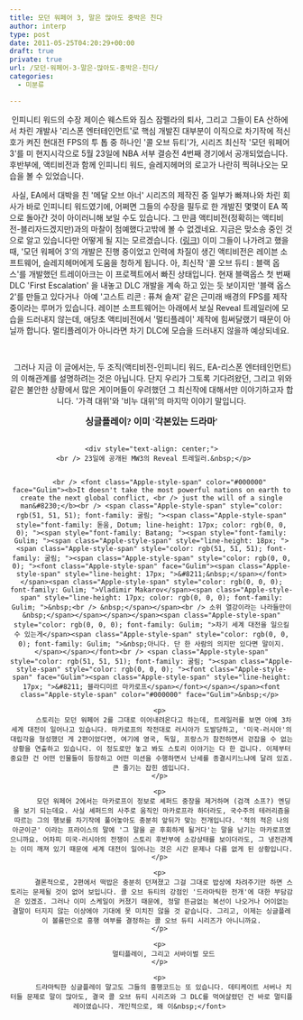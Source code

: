 ```yaml
---
title: 모던 워페어 3, 말은 많아도 중박은 친다
author: interp
type: post
date: 2011-05-25T04:20:29+00:00
draft: true
private: true
url: /모던-워페어-3-말은-많아도-중박은-친다/
categories:
  - 미분류

---
```


  <span style="font-family: Gulim; ">﻿</span>&nbsp;인피니티 워드의 수장 제이슨 웨스트와 짐스 잠펠라의 퇴사, 그리고 그들이 EA 산하에서 차린 개발사 '리스폰 엔터테인먼트'로 핵심 개발진 대부분이 이직으로 차기작에 적신호가 켜진 현대전 FPS의 투 톱 중 하나인 '콜 오브 듀티'가, 시리즈 최신작 '모던 워페어 3'를 미 현지시각으로 5월 23일에 NBA 서부 결승전 4번째 경기에서 공개되었습니다. 후반부에, 액티비전과 함께 인피니티 워드, 슬레지헤머의 로고가 나란히 찍혀나오는 모습을 볼 수 있었습니다.</p> 
  
  <p>
    &nbsp;사실, EA에서 대박을 친 '메달 오브 아너' 시리즈의 제작진 중 일부가 빠져나와 차린 회사가 바로 인피니티 워드였기에, 어쩌면 그들의 수장을 필두로 한 개발진 몇몇이 EA 쪽으로 돌아간 것이 아이러니해 보일 수도 있습니다. 그 만큼 액티비전(정확히는 액티비전-블리자드겠지만)과의 마찰이 첨예했다고밖에 볼 수 없겠네요. 지금은 맞소송 중인 것으로 알고 있습니다만 어떻게 될 지는 모르겠습니다. (<a href="http://www.gameshot.net/common/con_view.php?code=GA4bc34f0a01784" target="_blank" title="[http://www.gameshot.net/common/con_view.php?code=GA4bc34f0a01784]로 이동합니다.">링크</a>) 이미 그들이 나가려고 했을 때, '모던 워페어 3'의 개발은 진행 중이었고 인력에 차질이 생긴 액티비전은 레이븐 소프트웨어, 슬레지헤머에게 도움을 청하게 됩니다. 아, 최신작 '콜 오브 듀티 : 블랙 옵스'를 개발했던 트레이아크는 이 프로젝트에서 빠진 상태입니다. 현재 블랙옵스 첫 번째 DLC 'First Escalation' 을 내놓고 DLC 개발을 계속 하고 있는 듯 보이지만 '블랙 옵스2'를 만들고 있다거나 &nbsp;아예 '고스트 리콘 : 퓨쳐 솔져' 같은 근미래 배경의 FPS를 제작중이라는 루머가 있습니다. 레이븐 소프트웨어는 아래에서 보실 Reveal 트레일러에 모습을 드러내지 않는데, 애당초 액티비전에서 '멀티플레이' 제작에 힘써달랬기 때문이 아닐까 합니다. 멀티플레이가 아니라면 차기 DLC에 모습을 드러내지 않을까 예상되네요.
  </p>
  
  <div style="text-align: center;">
    &nbsp;
  
  
  <p>
    &nbsp;그러나&nbsp;지금 이 글에서는, 두 조직(액티비전-인피니티 워드, EA-리스폰 엔터테인먼트)의 이해관계를 설명하려는 것은 아닙니다. 단지 우리가 그토록 기다려왔던, 그리고 위와 같은 불안한 상황에서 많은 게이머들이 우려했던 그 최신작에 대해서만 이야기하고자 합니다. '가격 대위'와 '비누 대위'의 마지막 이야기 말입니다.
  </p>
  
  <p>
    <span style="font-size: 12pt; "><b><span style="font-family: Dotum; ">싱글플레이? 이미 '각본있는 드라마'</span></b></span><br /> &nbsp; 
    
    <div style="text-align: center;">
      <br /> 23일에 공개된 MW3의 Reveal 트레일러.&nbsp;</p> 
      
      
        <br /> <font class="Apple-style-span" color="#000000" face="Gulim"><b>It doesn't take the most powerful nations on earth to create the next global conflict, <br /> just the will of a single man&#8230;</b><br /> <span class="Apple-style-span" style="color: rgb(51, 51, 51); font-family: 굴림; "><span class="Apple-style-span" style="font-family: 돋움, Dotum; line-height: 17px; color: rgb(0, 0, 0); "><span style="font-family: Batang; "><span style="font-family: Gulim; "><span class="Apple-style-span" style="line-height: 18px; "><span class="Apple-style-span" style="color: rgb(51, 51, 51); font-family: 굴림; "><span class="Apple-style-span" style="color: rgb(0, 0, 0); "><font class="Apple-style-span" face="Gulim"><span class="Apple-style-span" style="line-height: 17px; ">&#8211;&nbsp;</span></font></span><span class="Apple-style-span" style="color: rgb(0, 0, 0); font-family: Gulim; ">Vladimir Makarov</span><span class="Apple-style-span" style="line-height: 17px; color: rgb(0, 0, 0); font-family: Gulim; ">&nbsp;<br /> &nbsp;</span></span><br /> 소위 열강이라는 나라들만이&nbsp;</span></span></span></span><span class="Apple-style-span" style="color: rgb(0, 0, 0); font-family: Gulim; ">차기 세계 대전을 일으킬 수 있는게</span><span class="Apple-style-span" style="color: rgb(0, 0, 0); font-family: Gulim; ">&nbsp;아니다. 단 한 사람의 의지만 있다면 말이지.</span></span></font><br /> <span class="Apple-style-span" style="color: rgb(51, 51, 51); font-family: 굴림; "><span class="Apple-style-span" style="color: rgb(0, 0, 0); "><font class="Apple-style-span" face="Gulim"><span class="Apple-style-span" style="line-height: 17px; ">&#8211; 블라디미르 마카로프</span></font></span></span><font class="Apple-style-span" color="#000000" face="Gulim">&nbsp;</p> 
        
        <p>
          스토리는 모던 워페어 2를 그대로 이어내려온다고 하는데, 트레일러를 보면 아예 3차 세계 대전이 일어나고 있습니다. 마카로프의 작전대로 러시아가 도발당하고, '미국-러시아'의 대립각을 형성했던 게 2편이었다면, 여기에 영국, 독일, 프랑스가 참전하면서 걷잡을 수 없는 상황을 연출하고 있습니다. 이 정도로만 놓고 봐도 스토리 이야기는 다 한 겁니다. 이제부터 중요한 건 어떤 인물들이 등장하고 어떤 미션을 수행하면서 난세를 종결시키느냐에 달려 있죠. 큰 줄기는 잡힌 셈입니다.
        </p>
        
        <p>
          모던 워페어 2에서는 마카로프이 정보로 셰퍼드 중장을 제거하며 (검객 소프?) 엔딩을 보기 되는데요. 사실 셰퍼드의 사주로 움직인 마카로프라 하더라도, 국수주의 테러리즘을 따르는 그의 행보를 차기작에 풀어놓아도 충분히 앞뒤가 맞는 전개입니다. '적의 적은 나의 아군이군' 이라는 프라이스의 말에 '그 말을 곧 후회하게 될거다'는 말을 남기는 마카로프였으니까요. 어차피 미국-러시아의 전쟁이 스토리 후반부에 소강상태를 보이더라도, 그 냉전관계는 이미 깨져 있기 때문에 세계 대전이 일어나는 것은 시간 문제나 다름 없게 된 상황입니다.
        </p>
        
        <p>
          결론적으로, 2편에서 떡밥은 충분히 던져졌고 그걸 그대로 밥상에 차려주기만 하면 스토리는 문제될 것이 없어 보입니다. 콜 오브 듀티의 강점인 '드라마틱한 전개'에 대한 부담감은 있겠죠. 그러나 이미 스케일이 커졌기 때문에, 정말 뜬금없는 복선이 나오거나 어이없는 결말이 터지지 않는 이상에야 기대에 못 미치진 않을 것 같습니다. 그리고, 이제는 싱글플레이 볼륨만으로 흥행 여부를 결정하는 콜 오브 듀티 시리즈가 아니니까요.
        </p>
        
        <p>
          멀티플레이, 그리고 서바이벌 모드
        </p>
        
        <p>
          드라마틱한 싱글플레이 말고도 그들의 흥행코드는 또 있습니다. 데티케이트 서버나 치터들 문제로 말이 많아도, 결국 콜 오브 듀티 시리즈와 그 DLC를 먹여살렸던 건 바로 멀티플레이였습니다. 개인적으로, 왜 이&nbsp;</font> 